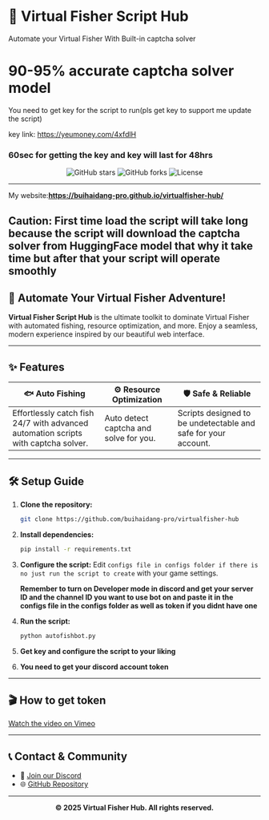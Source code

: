 # 🎣 Virtual Fisher Script Hub

Automate your Virtual Fisher With Built-in captcha solver

# 90-95% accurate captcha solver model

You need to get key for the script to run(pls get key to support me update the script)

key link: https://yeumoney.com/4xfdlH
### 60sec for getting the key and key will last for 48hrs

<p align="center">
  <img src="https://img.shields.io/github/stars/buihaidang-pro/virtualfisher-hub?style=for-the-badge" alt="GitHub stars">
  <img src="https://img.shields.io/github/forks/buihaidang-pro/virtualfisher-hub?style=for-the-badge" alt="GitHub forks">
  <img src="https://img.shields.io/github/license/buihaidang-pro/virtualfisher-hub?style=for-the-badge" alt="License">
</p>

---

My website:**https://buihaidang-pro.github.io/virtualfisher-hub/**

## **Caution: First time load the script will take long because the script will download the captcha solver from HuggingFace model that why it take time but after that your script will operate smoothly**

## 🚀 Automate Your Virtual Fisher Adventure!

**Virtual Fisher Script Hub** is the ultimate toolkit to dominate Virtual Fisher with automated fishing, resource optimization, and more. Enjoy a seamless, modern experience inspired by our beautiful web interface.

---

## ✨ Features

<div align="center">

| 🐟 **Auto Fishing**         | ⚙️ **Resource Optimization** | 🛡️ **Safe & Reliable**        |
|----------------------------|------------------------------|-------------------------------|
| Effortlessly catch fish 24/7 with advanced automation scripts with captcha solver. | Auto detect captcha and solve for you. | Scripts designed to be undetectable and safe for your account. |

</div>

---

## 🛠️ Setup Guide

1. **Clone the repository:**
   ```bash
   git clone https://github.com/buihaidang-pro/virtualfisher-hub
   ```
2. **Install dependencies:**
   ```bash
   pip install -r requirements.txt
   ```
3. **Configure the script:**
   Edit `configs file in configs folder if there is no just run the script to create` with your game settings.

   **Remember to turn on Developer mode in discord and get your server ID and the channel ID you want to use bot on and paste it in the configs file in the configs folder as well as token if you didnt have one**

5. **Run the script:**
   ```bash
   python autofishbot.py
   ```
6. **Get key and configure the script to your liking**

7. **You need to get your discord account token**
---


## 🎬 How to get token

[Watch the video on Vimeo](https://player.vimeo.com/video/1095908667?badge=0&autopause=0&player_id=0&app_id=58479)

---


## 📞 Contact & Community

- 💬 [Join our Discord](https://discord.gg/hSHqqzbN3B)
- 🌐 [GitHub Repository](https://github.com/buihaidang-pro/virtualfisher-hub)

---

<p align="center">
  <b>© 2025 Virtual Fisher Hub. All rights reserved.</b>
</p>
